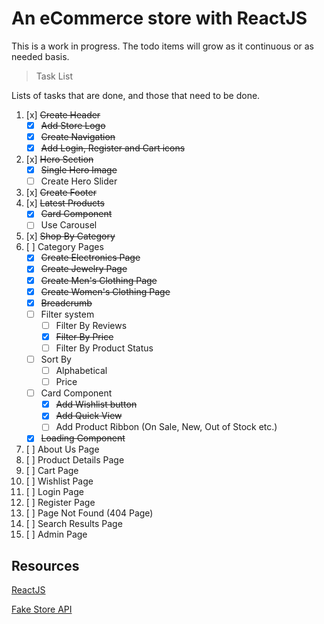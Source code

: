 # An eCommerce store with ReactJS

This is a work in progress. The todo items will grow as it continuous or as needed basis.

> Task List

Lists of tasks that are done, and those that need to be done.

1. [x] ~~Create Header~~
   - [x] ~~Add Store Logo~~
   - [x] ~~Create Navigation~~
   - [x] ~~Add Login, Register and Cart icons~~
2. [x] ~~Hero Section~~
   - [x] ~~Single Hero Image~~
   - [ ] Create Hero Slider
3. [x] ~~Create Footer~~
4. [x] ~~Latest Products~~
   - [x] ~~Card Component~~
   - [ ] Use Carousel
5. [x] ~~Shop By Category~~
6. [ ] Category Pages
   - [x] ~~Create Electronics Page~~
   - [x] ~~Create Jewelry Page~~
   - [x] ~~Create Men's Clothing Page~~
   - [x] ~~Create Women's Clothing Page~~
   - [x] ~~Breadcrumb~~
   - [ ] Filter system
     - [ ] Filter By Reviews
     - [x] ~~Filter By Price~~
     - [ ] Filter By Product Status
   - [ ] Sort By
     - [ ] Alphabetical
     - [ ] Price
   - [ ] Card Component
     - [x] ~~Add Wishlist button~~
     - [x] ~~Add Quick View~~
     - [ ] Add Product Ribbon (On Sale, New, Out of Stock etc.)
   - [x] ~~Loading Component~~
7. [ ] About Us Page
8. [ ] Product Details Page
9. [ ] Cart Page
10. [ ] Wishlist Page
11. [ ] Login Page
12. [ ] Register Page
13. [ ] Page Not Found (404 Page)
14. [ ] Search Results Page
15. [ ] Admin Page

## Resources

[ReactJS](https://react.dev/)

[Fake Store API](https://fakestoreapi.com/)
